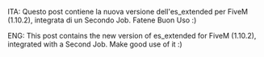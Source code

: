 ITA: Questo post contiene la nuova versione dell'es_extended per FiveM (1.10.2), integrata di un Secondo Job.
Fatene Buon Uso :)

ENG: This post contains the new version of es_extended for FiveM (1.10.2), integrated with a Second Job.
Make good use of it :)
